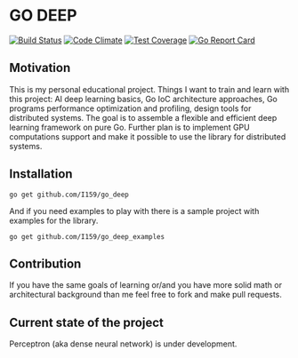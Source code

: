 # GO DEEP
[![Build Status](https://travis-ci.org/I159/go_deep.svg?branch=master)](https://travis-ci.org/I159/go_deep)
[![Code Climate](https://codeclimate.com/github/I159/go_deep/badges/gpa.svg)](https://codeclimate.com/github/I159/go_deep)
[![Test Coverage](https://codeclimate.com/github/I159/go_deep/badges/coverage.svg)](https://codeclimate.com/github/I159/go_deep/coverage)
[![Go Report Card](https://goreportcard.com/badge/github.com/I159/go_deep)](https://goreportcard.com/report/github.com/I159/go_deep)

## Motivation

This is my personal educational project. Things I want to train and learn with this project: AI deep learning basics, Go IoC architecture approaches, Go programs performance optimization and profiling, design tools for distributed systems. The goal is to assemble a flexible and efficient deep learning framework on pure Go. Further plan is to implement GPU computations support and make it possible to use the library for distributed systems.

## Installation

`go get github.com/I159/go_deep`

And if you need examples to play with there is a sample project with examples for the library.

`go get github.com/I159/go_deep_examples`

## Contribution

If you have the same goals of learning or/and you have more solid math or architectural background than me feel free to fork and make pull requests.

## Current state of the project

Perceptron (aka dense neural network) is under development.
